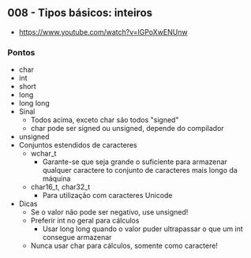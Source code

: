 ## 008 - Tipos básicos: inteiros

-  https://www.youtube.com/watch?v=lGPoXwENUnw

### Pontos

- char
- int
- short
- long
- long long
- Sinal
  - Todos acima, exceto char são todos "signed"
  - char pode ser signed ou unsigned, depende do compilador
- unsigned
- Conjuntos estendidos de caracteres
  - wchar_t
    - Garante-se que seja grande o suficiente para armazenar qualquer caractere to conjunto de caracteres mais longo da máquina
  - char16_t, char32_t
    - Para utilização com caracteres Unicode
- Dicas
  - Se o valor não pode ser negativo, use unsigned!
  - Preferir int no geral para cálculos
    - Usar long long quando o valor puder ultrapassar o que um int consegue armazenar
  - Nunca usar char para cálculos, somente como caractere!
